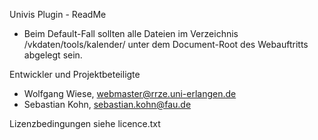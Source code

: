 Univis Plugin - ReadMe


* Beim Default-Fall sollten alle Dateien im Verzeichnis /vkdaten/tools/kalender/ unter dem Document-Root
  des Webauftritts abgelegt sein.

Entwickler und Projektbeteiligte
- Wolfgang Wiese, webmaster@rrze.uni-erlangen.de 
- Sebastian Kohn, sebastian.kohn@fau.de

Lizenzbedingungen siehe licence.txt
